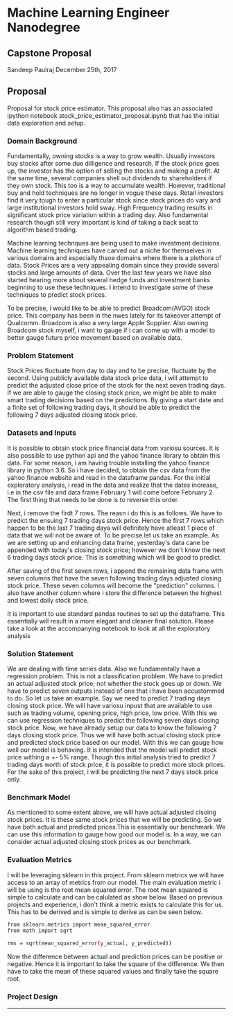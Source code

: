 # Machine Learning Engineer Nanodegree
## Capstone Proposal
Sandeep Paulraj 
December 25th, 2017

## Proposal

Proposal for stock price estimator.
This proposal also has an associated ipython notebook stock_price_estimator_proposal.ipynb that has the initial data exploration and setup.


### Domain Background

Fundamentally, owning stocks is a way to grow wealth. Usually investors buy stocks after some due dilligence and research. If the stock price goes up, the investor has the option of selling the stocks and making a profit. At the same time, several companies shell out dividends to shareholders if they own stock. This too is a way to accumulate wealth. However, traditional buy and hold techniques are no longer in vogue these days. Retail investors find it very tough to enter a particular stock since stock prices do vary and large institutional investors hold sway. High Frequency trading results in significant stock price variation within a trading day. Also fundamental research though still very important is kind of taking a back seat to algorithm based trading.

Machine learning technques are being used to make investment decisions. Machine learning techniques have carved out a niche for themselves in various domains and especially thsoe domains where there is a plethora of data. Stock Prices are a very appealing domain since they provide several stocks and large amounts of data. Over the last few years we have also started hearing more about several hedge funds and investment banks beginning to use these techniques. I intend to investigate some of these techniques to predict stock prices.

To be precise, i would like to be able to predict Broadcom(AVGO) stock price. This company has been in the nwes lately for its takeover attempt of Qualcomm. Broadcom is also a very large Apple Supplier. Also owning Broadcom stock myself, i want to gauge if i can come up with a model to better gauge future price movement based on available data.

### Problem Statement

Stock Prices fluctuate from day to day and to be precise, fluctuate by the second. Using publicly available data stock price data, i will attempt to predict the adjusted close price of the stock for the next seven trading days. If we are able to gauge the closing stock price, we might be able to make smart trading decisions based on the predictions. By giving a start date and a finite set of following trading days, it should be able to predict the following 7 days adjusted closing stock price.

### Datasets and Inputs

It is possible to obtain stock price financial data from variosu sources. It is also possible to use python api and the yahoo finance library to obtain this data. For some reason, i am having trouble installing the yahoo finance library in python 3.6. So i have decided, to obtain the csv data from the yahoo finance website and read in the dataframe pandas. For the initial exploratory analysis, i read in the data and realize that the dates increase, i.e in the csv file and data frame  February 1 will come before February 2. The first thing that needs to be done is to reverse this order.

Next, i remove the firdt 7 rows. The reasn i do this is as follows. We have to predict the ensuing 7 trading days stock price. Hence the first 7 rows which happen to be the last 7 trading daya will definitely have atleast 1 piece of data that we will not be aware of. To be precise let us take an example. As we are setting up and enhancing data frame, yesterday's data cane be appended with today's closing stock price; however we don't know the next 6 trading days stock price. This is something which will be good to predict.

After saving of the first seven rows, i append the remaining data frame with seven columns that have the seven following trading days adjusted closing stock price. These seven columns will become the "prediction" columns. I also have another column  where i store the difference between the highest and lowest daily stock price. 

It is important to use standard pandas routines to set up the dataframe. This essentially will result in a more elegant and cleaner final solution. Please take a look at the accompanying notebook to look at all the exploratory analysis


### Solution Statement

We are dealing with time series data. Also we fundamentally have a regression problem. This is not a classification problem. We have to predict an actual adjusted stock price; not whether the stock goes up or down. We have to predict seven outputs instead of one that i have been accustommed to do. So let us take an example. Say we need to predict 7 trading days closing stock price. We will have variosu inpust that are available to use such as trading volume, opening price, high price, low price. With this we can use regression techniques to predict the following seven days closing stock price. Now, we have already setup our data to know the following 7 days closing stock price. Thus we will have both actual closing stock price and predicted stock price based on our model. With this we can gauge how well our model is behaving. It is intended that the model will predict stock price withing a +- 5% range. Though this initial analysis tried to predict 7 trading days worth of stock price, it is possible to predict more stock prices. For the sake of this project, i will be predicting the next 7 days stock price only.


### Benchmark Model

As mentioned to some extent above, we will have actual adjusted clsoing stock prices. It is these same stock prices that we will be predicting. So we have both actual and predicted prices.This is essentially our benchmark. We can use this information to gauge how good our model is. In a way, we can consider actual adjusted closing stock prices as our benchmark.


### Evaluation Metrics

I will be leveraging sklearn in this project. From sklearn metrics we will have access to an array of metrics from our model.
The main evaluation metric i will be using is the root mean squared error.
The root mean squared is simple to calculate and can be calulated as show below. Based on previous projects and experience, i don't think a metric exists to calculate this for us. This has to be derived and is simple to derive as can be seen below.

```sh
from sklearn.metrics import mean_squared_error
from math import sqrt

rms = sqrt(mean_squared_error(y_actual, y_predicted))
```

Now the difference between actual and prediction prices can be positive or negative. Hence it is important to take the square of the difference. We then have to take the mean of these squared values and finally take the square root.

### Project Design




-----------
